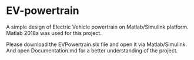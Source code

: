 # EV-powertrain
A simple design of Electric Vehicle powertrain on Matlab/Simulink platform. Matlab 2018a was used for this project.

Please download the EVPowertrain.slx file and open it via Matlab/Simulink. And open Documentation.md for a better understanding of the project.
